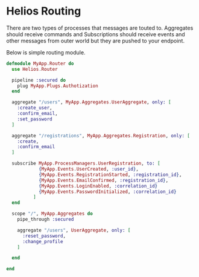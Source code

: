 # Helios Routing

There are two types of processes that messages are touted to. Aggregates should 
receive commands and Subscriptions should receive events and other messages from
outer world but they are pushed to your endpoint.

Below is simple routing module.

```elixir
defmodule MyApp.Router do
  use Helios.Router

  pipeline :secured do
    plug MyApp.Plugs.Authotization
  end

  aggregate "/users", MyApp.Aggregates.UserAggregate, only: [
    :create_user,
    :confirm_email,
    :set_password
  ]

  aggregate "/registrations", MyApp.Aggregates.Registration, only: [
    :create,
    :confirm_email
  ]

  subscribe MyApp.ProcessManagers.UserRegistration, to: [
            {MyApp.Events.UserCreated, :user_id},
            {MyApp.Events.RegistrationStarted, :registration_id},
            {MyApp.Events.EmailConfirmed, :registration_id},
            {MyApp.Events.LoginEnabled, :correlation_id}
            {MyApp.Events.PasswordInitialized, :correlation_id}
          ]
  end

  scope "/", MyApp.Aggregates do
    pipe_through :secured

    aggregate "/users", UserAggregate, only: [
      :reset_password,
      :change_profile
    ]

  end

end
```